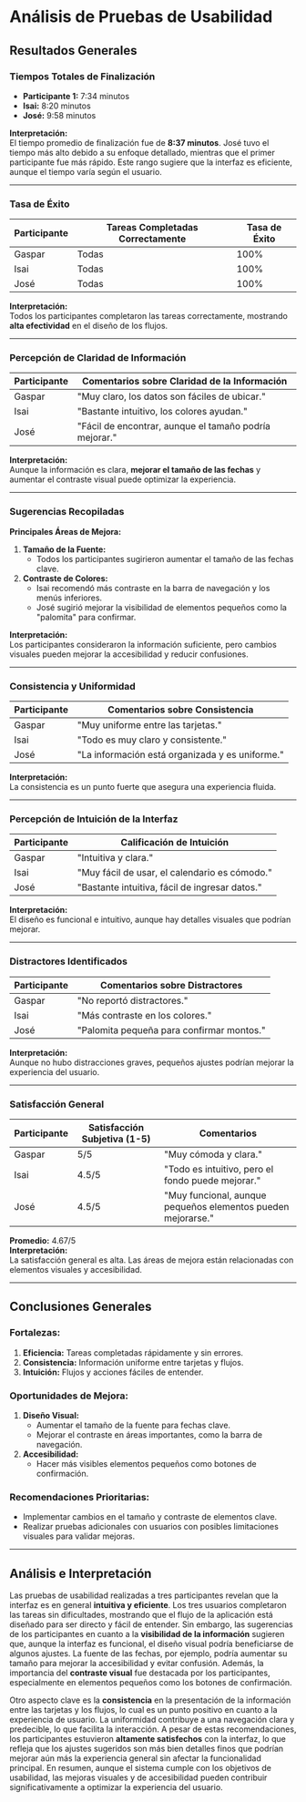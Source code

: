 # **Análisis de Pruebas de Usabilidad**

## **Resultados Generales**

### **Tiempos Totales de Finalización**
- **Participante 1:** 7:34 minutos  
- **Isai:** 8:20 minutos  
- **José:** 9:58 minutos  

**Interpretación:**  
El tiempo promedio de finalización fue de **8:37 minutos**. José tuvo el tiempo más alto debido a su enfoque detallado, mientras que el primer participante fue más rápido. Este rango sugiere que la interfaz es eficiente, aunque el tiempo varía según el usuario.

---

### **Tasa de Éxito**
| Participante  | Tareas Completadas Correctamente | Tasa de Éxito |
|---------------|----------------------------------|---------------|
| Gaspar        | Todas                           | 100%          |
| Isai          | Todas                           | 100%          |
| José          | Todas                           | 100%          |

**Interpretación:**  
Todos los participantes completaron las tareas correctamente, mostrando **alta efectividad** en el diseño de los flujos.

---

### **Percepción de Claridad de Información**
| Participante  | Comentarios sobre Claridad de la Información |
|---------------|---------------------------------------------|
| Gaspar        | "Muy claro, los datos son fáciles de ubicar."|
| Isai          | "Bastante intuitivo, los colores ayudan."   |
| José          | "Fácil de encontrar, aunque el tamaño podría mejorar." |

**Interpretación:**  
Aunque la información es clara, **mejorar el tamaño de las fechas** y aumentar el contraste visual puede optimizar la experiencia.

---

### **Sugerencias Recopiladas**
**Principales Áreas de Mejora:**
1. **Tamaño de la Fuente:**
   - Todos los participantes sugirieron aumentar el tamaño de las fechas clave.
2. **Contraste de Colores:**
   - Isai recomendó más contraste en la barra de navegación y los menús inferiores.  
   - José sugirió mejorar la visibilidad de elementos pequeños como la "palomita" para confirmar.

**Interpretación:**  
Los participantes consideraron la información suficiente, pero cambios visuales pueden mejorar la accesibilidad y reducir confusiones.

---

### **Consistencia y Uniformidad**
| Participante  | Comentarios sobre Consistencia |
|---------------|--------------------------------|
| Gaspar        | "Muy uniforme entre las tarjetas." |
| Isai          | "Todo es muy claro y consistente." |
| José          | "La información está organizada y es uniforme." |

**Interpretación:**  
La consistencia es un punto fuerte que asegura una experiencia fluida.

---

### **Percepción de Intuición de la Interfaz**
| Participante  | Calificación de Intuición       |
|---------------|---------------------------------|
| Gaspar        | "Intuitiva y clara."            |
| Isai          | "Muy fácil de usar, el calendario es cómodo." |
| José          | "Bastante intuitiva, fácil de ingresar datos." |

**Interpretación:**  
El diseño es funcional e intuitivo, aunque hay detalles visuales que podrían mejorar.

---

### **Distractores Identificados**
| Participante  | Comentarios sobre Distractores |
|---------------|--------------------------------|
| Gaspar        | "No reportó distractores."     |
| Isai          | "Más contraste en los colores."|
| José          | "Palomita pequeña para confirmar montos." |

**Interpretación:**  
Aunque no hubo distracciones graves, pequeños ajustes podrían mejorar la experiencia del usuario.

---

### **Satisfacción General**
| Participante  | Satisfacción Subjetiva (1-5) | Comentarios                         |
|---------------|-------------------------------|-------------------------------------|
| Gaspar        | 5/5                           | "Muy cómoda y clara."              |
| Isai          | 4.5/5                         | "Todo es intuitivo, pero el fondo puede mejorar." |
| José          | 4.5/5                         | "Muy funcional, aunque pequeños elementos pueden mejorarse." |

**Promedio:** 4.67/5  
**Interpretación:**  
La satisfacción general es alta. Las áreas de mejora están relacionadas con elementos visuales y accesibilidad.

---

## **Conclusiones Generales**

### **Fortalezas:**
1. **Eficiencia:** Tareas completadas rápidamente y sin errores.  
2. **Consistencia:** Información uniforme entre tarjetas y flujos.  
3. **Intuición:** Flujos y acciones fáciles de entender.

### **Oportunidades de Mejora:**
1. **Diseño Visual:**
   - Aumentar el tamaño de la fuente para fechas clave.  
   - Mejorar el contraste en áreas importantes, como la barra de navegación.
2. **Accesibilidad:**
   - Hacer más visibles elementos pequeños como botones de confirmación.

### **Recomendaciones Prioritarias:**
- Implementar cambios en el tamaño y contraste de elementos clave.  
- Realizar pruebas adicionales con usuarios con posibles limitaciones visuales para validar mejoras.

---
## **Análisis e Interpretación**

Las pruebas de usabilidad realizadas a tres participantes revelan que la interfaz es en general **intuitiva y eficiente**. Los tres usuarios completaron las tareas sin dificultades, mostrando que el flujo de la aplicación está diseñado para ser directo y fácil de entender. Sin embargo, las sugerencias de los participantes en cuanto a la **visibilidad de la información** sugieren que, aunque la interfaz es funcional, el diseño visual podría beneficiarse de algunos ajustes. La fuente de las fechas, por ejemplo, podría aumentar su tamaño para mejorar la accesibilidad y evitar confusión. Además, la importancia del **contraste visual** fue destacada por los participantes, especialmente en elementos pequeños como los botones de confirmación.

Otro aspecto clave es la **consistencia** en la presentación de la información entre las tarjetas y los flujos, lo cual es un punto positivo en cuanto a la experiencia de usuario. La uniformidad contribuye a una navegación clara y predecible, lo que facilita la interacción. A pesar de estas recomendaciones, los participantes estuvieron **altamente satisfechos** con la interfaz, lo que refleja que los ajustes sugeridos son más bien detalles finos que podrían mejorar aún más la experiencia general sin afectar la funcionalidad principal. En resumen, aunque el sistema cumple con los objetivos de usabilidad, las mejoras visuales y de accesibilidad pueden contribuir significativamente a optimizar la experiencia del usuario.


